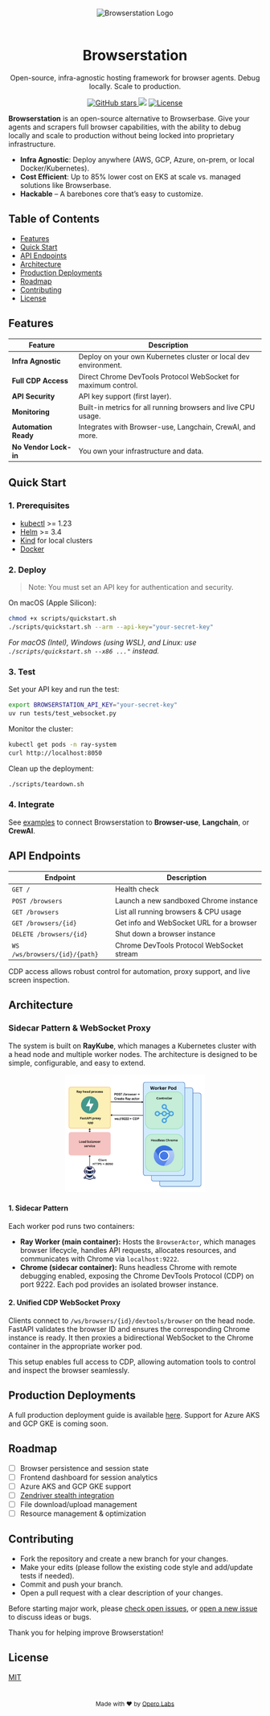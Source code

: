 <div align="center">
  <img 
  alt="Browserstation Logo" 
  src="https://i.ibb.co/SXqtZ8dj/browserstation.png" 
  style="margin: 20px auto;"
>
  <h1>Browserstation</h1>
  <p>Open-source, infra-agnostic hosting framework for browser agents. Debug locally. Scale to production.</p>
  <p>
    <a href="https://github.com/operolabs/browserstation/stargazers">
      <img src="https://img.shields.io/github/stars/operolabs/browserstation?style=social?cacheSeconds=1" alt="GitHub stars"/>
    </a>
    <a href="https://x.com/operolabs" alt="Twitter account">
        <img src="https://img.shields.io/twitter/follow/OperoLabs?style=social?cacheSeconds=1" /></a>
    <a href="https://github.com/operolabs/browserstation/blob/main/LICENSE">
      <img src="https://img.shields.io/github/license/operolabs/browserstation?cacheSeconds=1" alt="License"/>
    </a>
  </p>
</div>

**Browserstation** is an open-source alternative to Browserbase. Give your agents and scrapers full browser capabilities, with the ability to debug locally and scale to production without being locked into proprietary infrastructure.

- **Infra Agnostic**: Deploy anywhere (AWS, GCP, Azure, on-prem, or local Docker/Kubernetes).
- **Cost Efficient**: Up to 85% lower cost on EKS at scale vs. managed solutions like Browserbase.
- **Hackable** – A barebones core that’s easy to customize.


## Table of Contents

- [Features](#features)
- [Quick Start](#quick-start)
- [API Endpoints](#api-endpoints)
- [Architecture](#architecture)
- [Production Deployments](#production-deployments)
- [Roadmap](#roadmap)
- [Contributing](#contributing)
- [License](#license)

## Features

| Feature                   | Description                                                         |
|---------------------------|---------------------------------------------------------------------|
| **Infra Agnostic**        | Deploy on your own Kubernetes cluster or local dev environment.     |
| **Full CDP Access**       | Direct Chrome DevTools Protocol WebSocket for maximum control.      |
| **API Security**          | API key support (first layer).                                      |
| **Monitoring**            | Built-in metrics for all running browsers and live CPU usage.       |
| **Automation Ready**      | Integrates with Browser-use, Langchain, CrewAI, and more.           |
| **No Vendor Lock-in**     | You own your infrastructure and data.                               |

## Quick Start

### 1. Prerequisites

- [kubectl](https://kubernetes.io/docs/tasks/tools/) >= 1.23
- [Helm](https://helm.sh/docs/intro/install/) >= 3.4
- [Kind](https://kind.sigs.k8s.io/) for local clusters
- [Docker](https://docs.docker.com/get-docker/)

### 2. Deploy

> Note: You must set an API key for authentication and security.

On macOS (Apple Silicon):

```bash
chmod +x scripts/quickstart.sh
./scripts/quickstart.sh --arm --api-key="your-secret-key"

```

_For macOS (Intel), Windows (using WSL), and Linux: use `./scripts/quickstart.sh --x86 ..."` instead._


### 3. Test

Set your API key and run the test:

```bash
export BROWSERSTATION_API_KEY="your-secret-key"
uv run tests/test_websocket.py

```

Monitor the cluster:

```bash
kubectl get pods -n ray-system
curl http://localhost:8050

```

Clean up the deployment:

```bash
./scripts/teardown.sh

```

### 4. Integrate

See [examples](https://github.com/operolabs/browserstation/tree/main/examples) to connect Browserstation to **Browser-use**, **Langchain**, or **CrewAI**.

## API Endpoints

| Endpoint                          | Description                                      |
|------------------------------------|--------------------------------------------------|
| `GET /`                           | Health check                                     |
| `POST /browsers`                  | Launch a new sandboxed Chrome instance           |
| `GET /browsers`                   | List all running browsers & CPU usage            |
| `GET /browsers/{id}`              | Get info and WebSocket URL for a browser         |
| `DELETE /browsers/{id}`           | Shut down a browser instance                     |
| `WS /ws/browsers/{id}/{path}`     | Chrome DevTools Protocol WebSocket stream        |

CDP access allows robust control for automation, proxy support, and live screen inspection.

## Architecture

### Sidecar Pattern & WebSocket Proxy

The system is built on **RayKube**, which manages a Kubernetes cluster with a head node and multiple worker nodes. The architecture is designed to be simple, configurable, and easy to extend.

<p align="center">
  <img src="./assets/architecture.png" alt="BrowserStation Architecture" width="55%">
</p>

#### 1. Sidecar Pattern

Each worker pod runs two containers:

- **Ray Worker (main container):** Hosts the `BrowserActor`, which manages browser lifecycle, handles API requests, allocates resources, and communicates with Chrome via `localhost:9222`.
- **Chrome (sidecar container):** Runs headless Chrome with remote debugging enabled, exposing the Chrome DevTools Protocol (CDP) on port 9222. Each pod provides an isolated browser instance.

#### 2. Unified CDP WebSocket Proxy

Clients connect to `/ws/browsers/{id}/devtools/browser` on the head node. FastAPI validates the browser ID and ensures the corresponding Chrome instance is ready. It then proxies a bidirectional WebSocket to the Chrome container in the appropriate worker pod.

This setup enables full access to CDP, allowing automation tools to control and inspect the browser seamlessly.



## Production Deployments

A full production deployment guide is available [here](./terraform/aws/README.md). Support for Azure AKS and GCP GKE is coming soon.

## Roadmap

- [ ] Browser persistence and session state
- [ ] Frontend dashboard for session analytics
- [ ] Azure AKS and GCP GKE support
- [ ] [Zendriver stealth integration](https://github.com/stephanlensky/zendriver)
- [ ] File download/upload management
- [ ] Resource management & optimization

## Contributing

- Fork the repository and create a new branch for your changes.
- Make your edits (please follow the existing code style and add/update tests if needed).
- Commit and push your branch.
- Open a pull request with a clear description of your changes.

Before starting major work, please [check open issues](https://github.com/operolabs/browserstation/issues), or [open a new issue](https://github.com/operolabs/browserstation/issues/new) to discuss ideas or bugs.

Thank you for helping improve Browserstation!

## License
[MIT](./LICENSE)

<br>
<div align="center">
  <sub>
    Made with ❤️ by <a href="https://www.operolabs.com/">Opero Labs</a>
  </sub>
</div>
